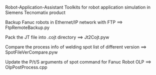 Robot-Application-Assistant
Toolkits for robot application simulation in Siemens Tecnomatix product

Backup Fanuc robots in Ethernet/IP network with FTP ==> FtpRemoteBackup.py

Pack the JT file into .cojt directory ==> Jt2Cojt.pyw

Compare the process info of welding spot list of different version ==> SpotFileVerCompare.pyw

Update the P/t/S arguments of spot command for Fanuc Robot OLP ==> OlpPostProcess.cpp
